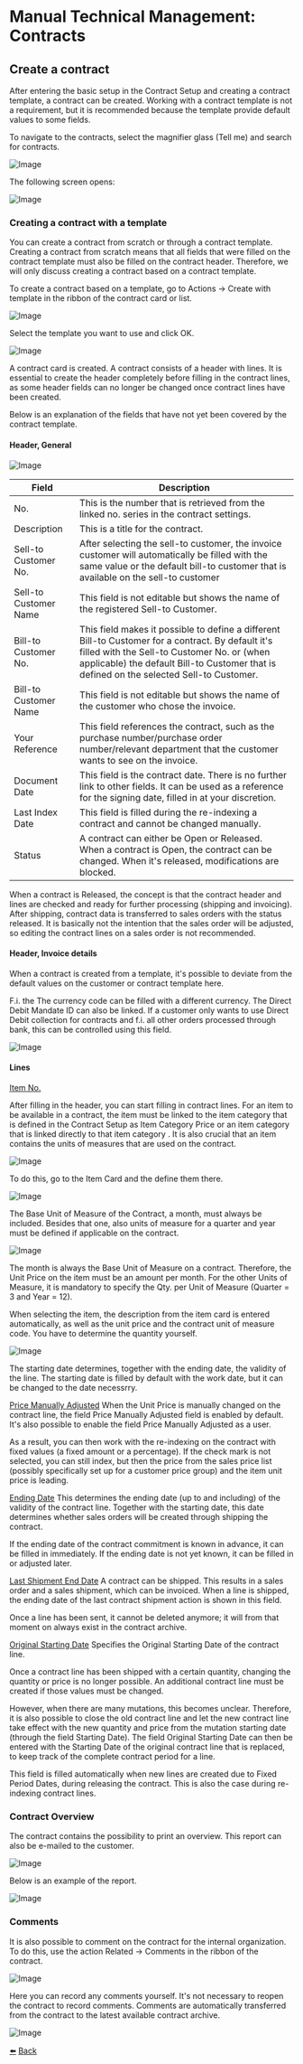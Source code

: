 # Manual Technical Management: Contracts
## Create a contract
After entering the basic setup in the Contract Setup and creating a contract template, a contract can be created. Working with a contract template is not a requirement, but it is recommended because the template provide default values to some fields.

To navigate to the contracts, select the magnifier glass (Tell me) and search for contracts.

![Image](../images/image29.png)

The following screen opens:

![Image](../images/image30.png)

### Creating a contract with a template
You can create a contract from scratch or through a contract template.
Creating a contract from scratch means that all fields that were filled on the contract template must also be filled on the contract header. Therefore, we will only discuss creating a contract based on a contract template.

To create a contract based on a template, go to Actions -> Create with template in the ribbon of the contract card or list.

![Image](../images/image31.png)

Select the template you want to use and click OK.

![Image](../images/image32.png)

A contract card is created. A contract consists of a header with lines. It is essential to create the header completely before filling in the contract lines, as some header fields can no longer be changed once contract lines have been created.

Below is an explanation of the fields that have not yet been covered by the contract template.

#### Header, General

![Image](../images/image33.png)

| Field | Description |
|-----------------------|------------------------------------------------------------------------------------------------------------------------------------------------------------------------------------------|
| No. | This is the number that is retrieved from the linked no. series in the contract settings. |
| Description | This is a title for the contract. |
| Sell-to Customer No. | After selecting the sell-to customer, the invoice customer will automatically be filled with the same value or the default bill-to customer that is available on the sell-to customer |
| Sell-to Customer Name | This field is not editable but shows the name of the registered Sell-to Customer. |
| Bill-to Customer No. | This field makes it possible to define a different Bill-to Customer for a contract. By default it's filled with the Sell-to Customer No. or (when applicable) the default Bill-to Customer that is defined on the selected Sell-to Customer. |
| Bill-to Customer Name | This field is not editable but shows the name of the customer who chose the invoice.  |
| Your Reference | This field references the contract, such as the purchase number/purchase order number/relevant department that the customer wants to see on the invoice. |
| Document Date | This field is the contract date. There is no further link to other fields. It can be used as a reference for the signing date, filled in at your discretion. |
| Last Index Date | This field is filled during the re-indexing a contract and cannot be changed manually. |
| Status | A contract can either be Open or Released. When a contract is Open, the contract can be changed. When it's released, modifications are blocked. |

When a contract is Released, the concept is that the contract header and lines are checked and ready for further processing (shipping and invoicing). After shipping, contract data is transferred to sales orders with the status released. It is basically not the intention that the sales order will be adjusted, so editing the contract lines on a sales order is not recommended.

#### Header, Invoice details
When a contract is created from a template, it's possible to deviate from the default values on the customer or contract template here.

F.i. the The currency code can be filled with a different currency. The Direct Debit Mandate ID can also be linked. If a customer only wants to use Direct Debit collection for contracts and f.i. all other orders processed through bank, this can be controlled using this field.

![Image](../images/image34.png)

#### Lines

<u>Item No.</u>

After filling in the header, you can start filling in contract lines. For an item to be available in a contract, the item must be linked to the item category that is defined in the Contract Setup as Item Category Price or an item category that is linked directly to that item category . It is also crucial that an item contains the units of measures that are used on the contract.

![Image](../images/image35.png)

To do this, go to the Item Card and the define them there.

![Image](../images/image36.png)

The Base Unit of Measure of the Contract, a month, must always be included. Besides that one, also units of measure for a quarter and year must be defined if applicable on the contract.

![Image](../images/image37.png)

The month is always the Base Unit of Measure on a contract. Therefore, the Unit Price on the item must be an amount per month. For the other Units of Measure, it is mandatory to specify the Qty. per Unit of Measure (Quarter = 3 and Year = 12).

When selecting the item, the description from the item card is entered automatically, as well as the unit price and the contract unit of measure code. You have to determine the quantity yourself.

![Image](../images/image38.png)

The starting date determines, together with the ending date, the validity of the line. The starting date is filled by default with the work date, but it can be changed to the date necessrry.

<u>Price Manually Adjusted</u>
When the Unit Price is manually changed on the contract line, the field Price Manually Adjusted field is enabled by default. It's also possible to enable the field Price Manually Adjusted as a user. 

As a result, you can then work with the re-indexing on the contract with fixed values (a fixed amount or a percentage). If the check mark is not selected, you can still index, but then the price from the sales price list (possibly specifically set up for a customer price group) and the item unit price is leading.

<u>Ending Date</u>
This determines the ending date (up to and including) of the validity of the contract line. Together with the starting date, this date determines whether sales orders will be created through shipping the contract.

If the ending date of the contract commitment is known in advance, it can be filled in immediately. If the ending date is not yet known, it can be filled in or adjusted later.

<u>Last Shipment End Date</u>
A contract can be shipped. This results in a sales order and a sales shipment, which can be invoiced. When a line is shipped, the ending date of the last contract shipment action is shown in this field.

Once a line has been sent, it cannot be deleted anymore; it will from that moment on always exist in the contract archive. 

<u>Original Starting Date</u>
Specifies the Original Starting Date of the contract line.

Once a contract line has been shipped with a certain quantity, changing the quantity or price is no longer possible.
An additional contract line must be created if those values must be changed. 

However, when there are many mutations, this becomes unclear.
Therefore, it is also possible to close the old contract line and let the new contract line take effect with the new quantity and price from the mutation starting date (through the field Starting Date). The field Original Starting Date can then be entered with the Starting Date of the original contract line that is replaced, to keep track of the complete contract period for a line.

This field is filled automatically when new lines are created due to Fixed Period Dates, during releasing the contract. This is also the case during re-indexing contract lines.

### Contract Overview
The contract contains the possibility to print an overview.
This report can also be e-mailed to the customer. 

![Image](../images/image39.png)

Below is an example of the report.

![Image](../images/image40.png)

### Comments
It is also possible to comment on the contract for the internal organization. To do this, use the action Related -> Comments in the ribbon of the contract.

![Image](../images/image41.png)

Here you can record any comments yourself. It's not necessary to reopen the contract to record comments. Comments are automatically transferred from the contract to the latest available contract archive.

![Image](../images/image42.png)

[:arrow_left:](../README.md) [Back](../README.md)